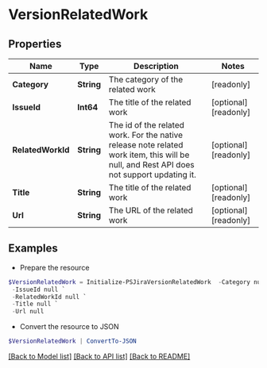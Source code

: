 # VersionRelatedWork
## Properties

Name | Type | Description | Notes
------------ | ------------- | ------------- | -------------
**Category** | **String** | The category of the related work | [readonly] 
**IssueId** | **Int64** | The title of the related work | [optional] [readonly] 
**RelatedWorkId** | **String** | The id of the related work. For the native release note related work item, this will be null, and Rest API does not support updating it. | [optional] [readonly] 
**Title** | **String** | The title of the related work | [optional] [readonly] 
**Url** | **String** | The URL of the related work | [optional] [readonly] 

## Examples

- Prepare the resource
```powershell
$VersionRelatedWork = Initialize-PSJiraVersionRelatedWork  -Category null `
 -IssueId null `
 -RelatedWorkId null `
 -Title null `
 -Url null
```

- Convert the resource to JSON
```powershell
$VersionRelatedWork | ConvertTo-JSON
```

[[Back to Model list]](../README.md#documentation-for-models) [[Back to API list]](../README.md#documentation-for-api-endpoints) [[Back to README]](../README.md)

